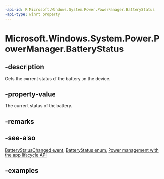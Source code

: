 ```yaml
---
-api-id: P:Microsoft.Windows.System.Power.PowerManager.BatteryStatus
-api-type: winrt property
---
```


# Microsoft.Windows.System.Power.PowerManager.BatteryStatus

<!--
public static Microsoft.Windows.System.Power.BatteryStatus BatteryStatus { get; }
-->


## -description

Gets the current status of the battery on the device.

## -property-value

The current status of the battery.

## -remarks

## -see-also

[BatteryStatusChanged event](powermanager_batterystatuschanged.md), [BatteryStatus enum](batterystatus.md), [Power management with the app lifecycle API](/windows/apps/windows-app-sdk/applifecycle/applifecycle-power)

## -examples



